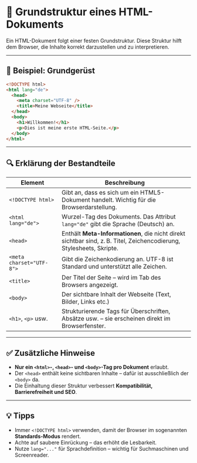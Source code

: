 # 🧱 Grundstruktur eines HTML-Dokuments

Ein HTML-Dokument folgt einer festen Grundstruktur. Diese Struktur hilft dem Browser, die Inhalte korrekt darzustellen und zu interpretieren.

---

## 📄 Beispiel: Grundgerüst

```html
<!DOCTYPE html>
<html lang="de">
  <head>
    <meta charset="UTF-8" />
    <title>Meine Webseite</title>
  </head>
  <body>
    <h1>Willkommen!</h1>
    <p>Dies ist meine erste HTML-Seite.</p>
  </body>
</html>
```

---

## 🔍 Erklärung der Bestandteile

| Element                | Beschreibung |
|------------------------|--------------|
| `<!DOCTYPE html>`      | Gibt an, dass es sich um ein HTML5-Dokument handelt. Wichtig für die Browserdarstellung. |
| `<html lang="de">`     | Wurzel-Tag des Dokuments. Das Attribut `lang="de"` gibt die Sprache (Deutsch) an. |
| `<head>`               | Enthält **Meta-Informationen**, die nicht direkt sichtbar sind, z. B. Titel, Zeichencodierung, Stylesheets, Skripte. |
| `<meta charset="UTF-8">` | Gibt die Zeichenkodierung an. UTF-8 ist Standard und unterstützt alle Zeichen. |
| `<title>`              | Der Titel der Seite – wird im Tab des Browsers angezeigt. |
| `<body>`               | Der sichtbare Inhalt der Webseite (Text, Bilder, Links etc.) |
| `<h1>`, `<p>` usw.     | Strukturierende Tags für Überschriften, Absätze usw. – sie erscheinen direkt im Browserfenster. |

---

## ✅ Zusätzliche Hinweise

- **Nur ein `<html>`-, `<head>`- und `<body>`-Tag pro Dokument** erlaubt.
- Der `<head>` enthält keine sichtbaren Inhalte – dafür ist ausschließlich der `<body>` da.
- Die Einhaltung dieser Struktur verbessert **Kompatibilität, Barrierefreiheit und SEO**.

---

## 💡 Tipps

- Immer `<!DOCTYPE html>` verwenden, damit der Browser im sogenannten **Standards-Modus** rendert.
- Achte auf saubere Einrückung – das erhöht die Lesbarkeit.
- Nutze `lang="..."` für Sprachdefinition – wichtig für Suchmaschinen und Screenreader.
